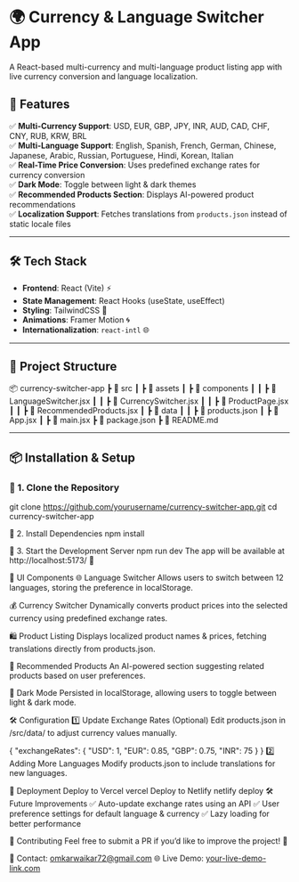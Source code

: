 # 🌍 Currency & Language Switcher App

A React-based multi-currency and multi-language product listing app with live currency conversion and language localization.

## 🚀 Features

✅ **Multi-Currency Support**: USD, EUR, GBP, JPY, INR, AUD, CAD, CHF, CNY, RUB, KRW, BRL  
✅ **Multi-Language Support**: English, Spanish, French, German, Chinese, Japanese, Arabic, Russian, Portuguese, Hindi, Korean, Italian  
✅ **Real-Time Price Conversion**: Uses predefined exchange rates for currency conversion  
✅ **Dark Mode**: Toggle between light & dark themes  
✅ **Recommended Products Section**: Displays AI-powered product recommendations  
✅ **Localization Support**: Fetches translations from `products.json` instead of static locale files  

---

## 🛠️ Tech Stack

- **Frontend**: React (Vite) ⚡  
- **State Management**: React Hooks (useState, useEffect)  
- **Styling**: TailwindCSS 🎨  
- **Animations**: Framer Motion 🌀  
- **Internationalization**: `react-intl` 🌐  

---

## 📂 Project Structure

📦 currency-switcher-app ┣ 📂 src ┃ ┣ 📂 assets ┃ ┣ 📂 components ┃ ┃ ┣ 📜 LanguageSwitcher.jsx ┃ ┃ ┣ 📜 CurrencySwitcher.jsx ┃ ┃ ┣ 📜 ProductPage.jsx ┃ ┃ ┣ 📜 RecommendedProducts.jsx ┃ ┣ 📂 data ┃ ┃ ┣ 📜 products.json ┃ ┣ 📜 App.jsx ┃ ┣ 📜 main.jsx ┣ 📜 package.json ┣ 📜 README.md

---

## 📦 Installation & Setup

### 🔹 1. Clone the Repository  
git clone https://github.com/yourusername/currency-switcher-app.git
cd currency-switcher-app

🔹 2. Install Dependencies
npm install

🔹 3. Start the Development Server
npm run dev
The app will be available at http://localhost:5173/ 🚀

🎨 UI Components
🌐 Language Switcher
Allows users to switch between 12 languages, storing the preference in localStorage.

💰 Currency Switcher
Dynamically converts product prices into the selected currency using predefined exchange rates.

🛍️ Product Listing
Displays localized product names & prices, fetching translations directly from products.json.

🎯 Recommended Products
An AI-powered section suggesting related products based on user preferences.

🌙 Dark Mode
Persisted in localStorage, allowing users to toggle between light & dark mode.

🛠️ Configuration
1️⃣ Update Exchange Rates (Optional)
Edit products.json in /src/data/ to adjust currency values manually.

{
  "exchangeRates": {
    "USD": 1,
    "EUR": 0.85,
    "GBP": 0.75,
    "INR": 75
  }
}
2️⃣ Adding More Languages
Modify products.json to include translations for new languages.

🚀 Deployment
Deploy to Vercel
vercel
Deploy to Netlify
netlify deploy
🛠️ Future Improvements
✅ Auto-update exchange rates using an API
✅ User preference settings for default language & currency
✅ Lazy loading for better performance

🤝 Contributing
Feel free to submit a PR if you’d like to improve the project! 🚀

📧 Contact: omkarwaikar72@gmail.com
🌐 Live Demo: [your-live-demo-link.com](https://marvelous-platypus-bafdbf.netlify.app/)

